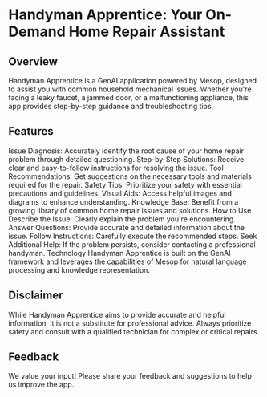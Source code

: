 # Handyman Apprentice: Your On-Demand Home Repair Assistant
## Overview
Handyman Apprentice is a GenAI application powered by Mesop, designed to assist you with common household mechanical issues. Whether you're facing a leaky faucet, a jammed door, or a malfunctioning appliance, this app provides step-by-step guidance and troubleshooting tips.

## Features
Issue Diagnosis: Accurately identify the root cause of your home repair problem through detailed questioning.
Step-by-Step Solutions: Receive clear and easy-to-follow instructions for resolving the issue.
Tool Recommendations: Get suggestions on the necessary tools and materials required for the repair.
Safety Tips: Prioritize your safety with essential precautions and guidelines.
Visual Aids: Access helpful images and diagrams to enhance understanding.
Knowledge Base: Benefit from a growing library of common home repair issues and solutions.
How to Use
Describe the Issue: Clearly explain the problem you're encountering.
Answer Questions: Provide accurate and detailed information about the issue.
Follow Instructions: Carefully execute the recommended steps.
Seek Additional Help: If the problem persists, consider contacting a professional handyman.
Technology
Handyman Apprentice is built on the GenAI framework and leverages the capabilities of Mesop for natural language processing and knowledge representation.

## Disclaimer
While Handyman Apprentice aims to provide accurate and helpful information, it is not a substitute for professional advice. Always prioritize safety and consult with a qualified technician for complex or critical repairs.

## Feedback
We value your input! Please share your feedback and suggestions to help us improve the app.
